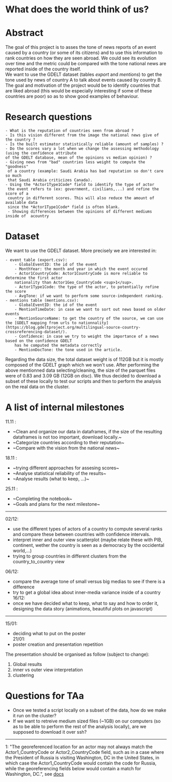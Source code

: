 # What does the world think of us?
# Abstract
<!-- A 150 word description of the project idea, goals, dataset used. What story you would like to tell and why? What's the motivation behind your project? -->

The goal of this project is to asses the tone of news reports of an event caused by a country (or some of its citizens) and to use this information to rank countries on how they are seen abroad. We could see its evolution over time and the metric could be compared with the tone national news are reported inside of the country itself.  
We want to use the GDELT dataset (tables *export* and *mentions*) to get the tone used by news of country A to talk about events caused by country B.  
The goal and motivation of the project would be to identify countries that are liked abroad (this would be especially interesting if some of these countries are poor) so as to show good examples of behaviour. 

# Research questions
<!-- A list of research questions you would like to address during the project. --> 

	- What is the reputation of countries seen from abroad ?
	- Is this vision different from the image the national news give of the country ?
	- Is the built estimator statistically reliable (amount of samples) ?
	- Do the scores vary a lot when we change the assessing methodology (using the confidence attribute 
	of the GDELT database, mean of the opinions vs median opinion) ?
	- Giving news from "bad" countries less weight to compute the "goodness"
	 of a country (example: Saudi Arabia has bad reputation so don't care so much 
	 that Saudi Arabia criticizes Canada). 
	- Using the *Actor1Type1Code* field to identify the type of actor
	 the event refers to (ex: government, civilians,...) and refine the score of a 
	 country in different scores. This will also reduce the amount of available data 
	 since the *Actor1Type1Code* field is often blank.
	 - Showing differences between the opinions of different mediums inside of  acountry

# Dataset
<!-- List the dataset(s) you want to use, and some ideas on how do you expect to get, manage, process and enrich it/them. Show us you've read the docs and some examples, and you've a clear idea on what to expect. Discuss data size and format if relevant. -->

We want to use the GDELT dataset. More precisely we are interested in:  

	- event table (export.csv):
		- GlobalEventID: the id of the event
		- MonthYear: the month and year in which the event occured
		- Actor1CountryCode: Actor1CountryCode is more reliable to determine the first actor 
		nationality than Actor1Geo_CountryCode <sup>1</sup>.
		- Actor1Type1Code: the type of the actor, to potentially refine the score
		- AvgTone: if we want to perform some source-independent ranking.
	- mentions table (mentions.csv):
		- GlobalEventID: the id of the event
		- MentionTimeDate: in case we want to sort out news based on older events
		- MentionSourceName: to get the country of the source, we can use the [GDELT mapping from urls to nationnality](https://blog.gdeltproject.org/multilingual-source-country-crossreferencing-dataset/). 
		- Confidence: in case we try to weight the importance of a news based on the confidence GDELT 
		has he computed the metadata correctly
		- MentionDocTone: the tone used in the article.

Regarding the data size, the total dataset weight is of 112GB but it is mostly composed of the GDELT graph which we won't use. After performing the above mentionned data selecting/cleaning, the size of the parquet files were of 0.83 and 3.09 GB (12GB on disc). We thus decided to download a subset of these locally to test our scripts and then to perform the analysis on the real data on the cluster.

# A list of internal milestones
<!-- Add here a sketch of your planning for the next project milestone. -->

11.11 :

 - ~Clean and organize our data in dataframes, if the size of the resulting dataframes is not too important, download locally.~
 - ~Categorize countries according to their reputation~
 - ~Compare with the vision from the national news~

18.11 : 

 - ~trying different approaches for assesing scores~
 - ~Analyse statistical reliability of the results~
 - ~Analyse results (what to keep, ...)~

25.11 :

 - ~Completing the notebook~
 - ~Goals and plans for the next milestone~

-----
02/12:
- use the different types of actors of a country to compute several ranks and compare these between countries with confidence intervals.  
- interpret inner and outer view scatterplot (maybe relate these with PIB, continent, wether the country is seen as a democracy by the occidental world,...)
- trying to group countries in different clusters from the country_to_country view

06/12:  
- compare the average tone of small versus big medias to see if there is a difference  
- try to get a global idea about inner-media variance inside of a country
16/12:
- once we have decided what to keep, what to say and how to order it, designing the data story (animations, beautiful plots on javascript)  

-----

    
15/01:
- deciding what to put on the poster  
21/01:
- poster creation and presentation repetition  
    
The presentation should be organised as follow (subject to change):
1. Global results
2. inner vs outer view interpretation
3. clustering


# Questions for TAa
<!-- Add here some questions you have for us, in general or project-specific. -->

 - Once we tested a script locally on a subset of the data, how do we make it run on the cluster?
 - If we want to retreive medium sized files (~1GB) on our computers (so as to be able to perform the rest of the analysis locally), are we supposed to download it over ssh?

-------

1: "The georeferenced location for an actor may not always match the
Actor1\_CountryCode or Actor2\_CountryCode field, such as in a case where the President of Russia is visiting Washington, DC in the United States, in which case the Actor1\_CountryCode would contain the code for Russia, while the georeferencing fields below would contain a match for Washington, DC.", see [docs](http://data.gdeltproject.org/documentation/GDELT-Event_Codebook-V2.0.pdf)